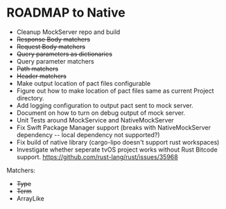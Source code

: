 # ROADMAP to Native

- Cleanup MockServer repo and build
- ~~Response Body matchers~~
- ~~Request Body matchers~~
- ~~Query parameters as dictionaries~~
- Query parameter matchers
- ~~Path matchers~~
- ~~Header matchers~~
- Make output location of pact files configurable
- Figure out how to make location of pact files same as current Project directory.
- Add logging configuration to output pact sent to mock server.
- Document on how to turn on debug output of mock server.
- Unit Tests around MockService and NativeMockServer
- Fix Swift Package Manager support (breaks with NativeMockServer dependency -- local dependency not supported?)
- Fix build of native library (cargo-lipo doesn't support rust workspaces)
- Investigate whether seperate tvOS project works without Rust Bitcode support. https://github.com/rust-lang/rust/issues/35968

Matchers:
- ~~Type~~
- ~~Term~~
- ArrayLike
